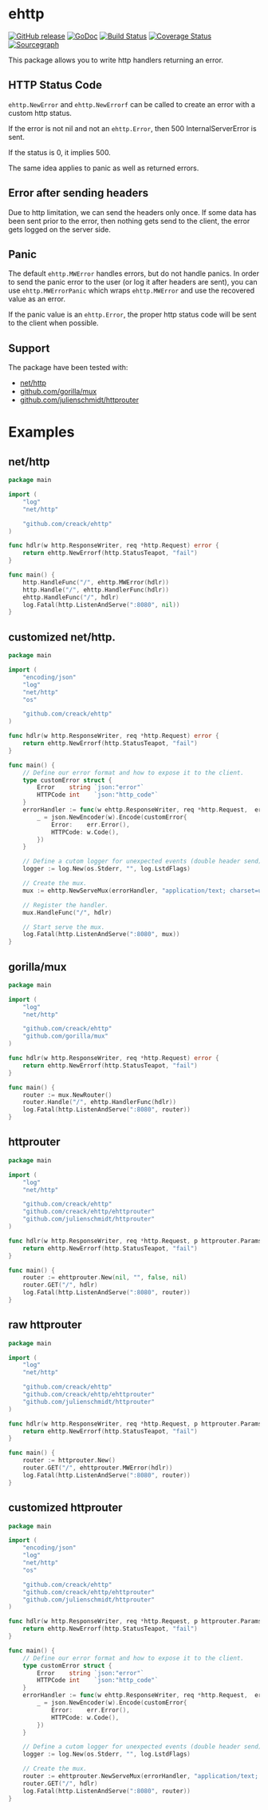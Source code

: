 # ehttp

[![GitHub release](https://img.shields.io/github/release/creack/ehttp.svg?maxAge=2592000)]() [![GoDoc](https://godoc.org/github.com/creack/ehttp?status.svg)](https://godoc.org/github.com/creack/ehttp) [![Build Status](https://travis-ci.org/creack/ehttp.svg?branch=master)](https://travis-ci.org/creack/ehttp) [![Coverage Status](https://coveralls.io/repos/creack/ehttp/badge.svg?branch=master&service=github)](https://coveralls.io/github/creack/ehttp?branch=master) [![Sourcegraph](https://sourcegraph.com/github.com/creack/ehttp/-/badge.svg)](https://sourcegraph.com/github.com/creack/ehttp?badge)

This package allows you to write http handlers returning an error.

## HTTP Status Code

`ehttp.NewError` and `ehttp.NewErrorf` can be called to create an error with a custom http status.

If the error is not nil and not an `ehttp.Error`, then 500 InternalServerError is sent.

If the status is 0, it implies 500.

The same idea applies to panic as well as returned errors.

## Error after sending headers

Due to http limitation, we can send the headers only once. If some data has been sent prior to
the error, then nothing gets send to the client, the error gets logged on the server side.

## Panic

The default `ehttp.MWError` handles errors, but do not handle panics.
In order to send the panic error to the user (or log it after headers are sent), you can use `ehttp.MWErrorPanic`
which wraps `ehttp.MWError` and use the recovered value as an error.

If the panic value is an `ehttp.Error`, the proper http status code will be sent to the client when possible.

## Support

The package have been tested with:

- [net/http](http://godoc.org/net/http)
- [github.com/gorilla/mux](http://www.gorillatoolkit.org/pkg/mux)
- [github.com/julienschmidt/httprouter](http://godoc.org/github.com/julienschmidt/httprouter)

# Examples

## net/http

```go
package main

import (
	"log"
	"net/http"

	"github.com/creack/ehttp"
)

func hdlr(w http.ResponseWriter, req *http.Request) error {
	return ehttp.NewErrorf(http.StatusTeapot, "fail")
}

func main() {
	http.HandleFunc("/", ehttp.MWError(hdlr))
	http.Handle("/", ehttp.HandlerFunc(hdlr))
	ehttp.HandleFunc("/", hdlr)
	log.Fatal(http.ListenAndServe(":8080", nil))
}
```

## customized net/http.

```go
package main

import (
	"encoding/json"
	"log"
	"net/http"
	"os"

	"github.com/creack/ehttp"
)

func hdlr(w http.ResponseWriter, req *http.Request) error {
	return ehttp.NewErrorf(http.StatusTeapot, "fail")
}

func main() {
	// Define our error format and how to expose it to the client.
	type customError struct {
		Error    string `json:"error"`
		HTTPCode int    `json:"http_code"`
	}
	errorHandler := func(w ehttp.ResponseWriter, req *http.Request,  err error) {
		_ = json.NewEncoder(w).Encode(customError{
			Error:    err.Error(),
			HTTPCode: w.Code(),
		})
	}

	// Define a cutom logger for unexpected events (double header send).
	logger := log.New(os.Stderr, "", log.LstdFlags)

	// Create the mux.
	mux := ehttp.NewServeMux(errorHandler, "application/text; charset=utf-8", false, logger)

	// Register the handler.
	mux.HandleFunc("/", hdlr)

	// Start serve the mux.
	log.Fatal(http.ListenAndServe(":8080", mux))
}
```

## gorilla/mux

```go
package main

import (
	"log"
	"net/http"

	"github.com/creack/ehttp"
	"github.com/gorilla/mux"
)

func hdlr(w http.ResponseWriter, req *http.Request) error {
	return ehttp.NewErrorf(http.StatusTeapot, "fail")
}

func main() {
	router := mux.NewRouter()
	router.Handle("/", ehttp.HandlerFunc(hdlr))
	log.Fatal(http.ListenAndServe(":8080", router))
}
```

## httprouter

```go
package main

import (
	"log"
	"net/http"

	"github.com/creack/ehttp"
	"github.com/creack/ehttp/ehttprouter"
	"github.com/julienschmidt/httprouter"
)

func hdlr(w http.ResponseWriter, req *http.Request, p httprouter.Params) error {
	return ehttp.NewErrorf(http.StatusTeapot, "fail")
}

func main() {
	router := ehttprouter.New(nil, "", false, nil)
	router.GET("/", hdlr)
	log.Fatal(http.ListenAndServe(":8080", router))
}
```

## raw httprouter

```go
package main

import (
	"log"
	"net/http"

	"github.com/creack/ehttp"
	"github.com/creack/ehttp/ehttprouter"
	"github.com/julienschmidt/httprouter"
)

func hdlr(w http.ResponseWriter, req *http.Request, p httprouter.Params) error {
	return ehttp.NewErrorf(http.StatusTeapot, "fail")
}

func main() {
	router := httprouter.New()
	router.GET("/", ehttprouter.MWError(hdlr))
	log.Fatal(http.ListenAndServe(":8080", router))
}
```

## customized httprouter

```go
package main

import (
	"encoding/json"
	"log"
	"net/http"
	"os"

	"github.com/creack/ehttp"
	"github.com/creack/ehttp/ehttprouter"
	"github.com/julienschmidt/httprouter"
)

func hdlr(w http.ResponseWriter, req *http.Request, p httprouter.Params) error {
	return ehttp.NewErrorf(http.StatusTeapot, "fail")
}

func main() {
	// Define our error format and how to expose it to the client.
	type customError struct {
		Error    string `json:"error"`
		HTTPCode int    `json:"http_code"`
	}
	errorHandler := func(w ehttp.ResponseWriter, req *http.Request,  err error) {
		_ = json.NewEncoder(w).Encode(customError{
			Error:    err.Error(),
			HTTPCode: w.Code(),
		})
	}

	// Define a cutom logger for unexpected events (double header send).
	logger := log.New(os.Stderr, "", log.LstdFlags)

	// Create the mux.
	router := ehttprouter.NewServeMux(errorHandler, "application/text; charset=utf-8", true, logger)
	router.GET("/", hdlr)
	log.Fatal(http.ListenAndServe(":8080", router))
}
```
